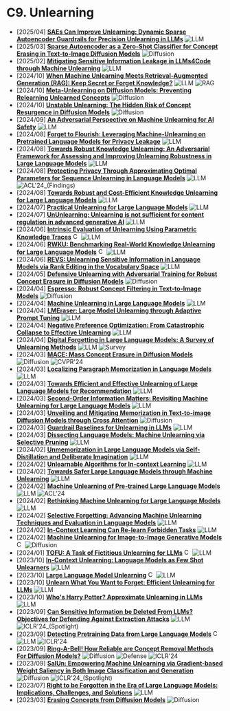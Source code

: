 # C9. Unlearning
- [2025/04] **[SAEs Can Improve Unlearning: Dynamic Sparse Autoencoder Guardrails for Precision Unlearning in LLMs](https://arxiv.org/abs/2504.08192)** ![LLM](https://img.shields.io/badge/LLM-589cf4)
- [2025/03] **[Sparse Autoencoder as a Zero-Shot Classifier for Concept Erasing in Text-to-Image Diffusion Models](https://arxiv.org/abs/2503.09446)** ![Diffusion](https://img.shields.io/badge/Diffusion-a99cf4)
- [2025/02] **[Mitigating Sensitive Information Leakage in LLMs4Code through Machine Unlearning](https://arxiv.org/abs/2502.05739)** ![LLM](https://img.shields.io/badge/LLM-589cf4)
- [2024/10] **[When Machine Unlearning Meets Retrieval-Augmented Generation (RAG): Keep Secret or Forget Knowledge?](https://arxiv.org/abs/2410.15267)** ![LLM](https://img.shields.io/badge/LLM-589cf4) ![RAG](https://img.shields.io/badge/RAG-87b800)
- [2024/10] **[Meta-Unlearning on Diffusion Models: Preventing Relearning Unlearned Concepts](https://arxiv.org/abs/2410.12777)** ![Diffusion](https://img.shields.io/badge/Diffusion-a99cf4)
- [2024/10] **[Unstable Unlearning: The Hidden Risk of Concept Resurgence in Diffusion Models](https://arxiv.org/abs/2410.08074)** ![Diffusion](https://img.shields.io/badge/Diffusion-a99cf4)
- [2024/09] **[An Adversarial Perspective on Machine Unlearning for AI Safety](https://arxiv.org/abs/2409.18025)** ![LLM](https://img.shields.io/badge/LLM-589cf4)
- [2024/08] **[Forget to Flourish: Leveraging Machine-Unlearning on Pretrained Language Models for Privacy Leakage](https://arxiv.org/abs/2408.17354)** ![LLM](https://img.shields.io/badge/LLM-589cf4)
- [2024/08] **[Towards Robust Knowledge Unlearning: An Adversarial Framework for Assessing and Improving Unlearning Robustness in Large Language Models](https://arxiv.org/abs/2408.10682)** ![LLM](https://img.shields.io/badge/LLM-589cf4)
- [2024/08] **[Protecting Privacy Through Approximating Optimal Parameters for Sequence Unlearning in Language Models](https://aclanthology.org/2024.findings-acl.936/)** ![LLM](https://img.shields.io/badge/LLM-589cf4) ![ACL'24_(Findings)](https://img.shields.io/badge/ACL'24_(Findings)-f1b800)
- [2024/08] **[Towards Robust and Cost-Efficient Knowledge Unlearning for Large Language Models](https://arxiv.org/abs/2408.06621)** ![LLM](https://img.shields.io/badge/LLM-589cf4)
- [2024/07] **[Practical Unlearning for Large Language Models](https://arxiv.org/abs/2407.10223)** ![LLM](https://img.shields.io/badge/LLM-589cf4)
- [2024/07] **[UnUnlearning: Unlearning is not sufficient for content regulation in advanced generative AI](https://arxiv.org/abs/2407.00106)** ![LLM](https://img.shields.io/badge/LLM-589cf4)
- [2024/06] **[Intrinsic Evaluation of Unlearning Using Parametric Knowledge Traces](https://arxiv.org/abs/2406.11614)** [<img src="https://github.com/FortAwesome/Font-Awesome/blob/6.x/svgs/brands/github.svg" alt="Code" width="15" height="15">](https://github.com/yihuaihong/ConceptVectors) ![LLM](https://img.shields.io/badge/LLM-589cf4)
- [2024/06] **[RWKU: Benchmarking Real-World Knowledge Unlearning for Large Language Models](https://arxiv.org/abs/2406.10890)** [<img src="https://github.com/FortAwesome/Font-Awesome/blob/6.x/svgs/brands/github.svg" alt="Code" width="15" height="15">](https://rwku-bench.github.io/) ![LLM](https://img.shields.io/badge/LLM-589cf4)
- [2024/06] **[REVS: Unlearning Sensitive Information in Language Models via Rank Editing in the Vocabulary Space](https://arxiv.org/abs/2406.09325)** ![LLM](https://img.shields.io/badge/LLM-589cf4)
- [2024/05] **[Defensive Unlearning with Adversarial Training for Robust Concept Erasure in Diffusion Models](https://arxiv.org/abs/2405.15234)** ![Diffusion](https://img.shields.io/badge/Diffusion-a99cf4)
- [2024/04] **[Espresso: Robust Concept Filtering in Text-to-Image Models](https://arxiv.org/abs/2404.19227)** ![Diffusion](https://img.shields.io/badge/Diffusion-a99cf4)
- [2024/04] **[Machine Unlearning in Large Language Models](https://arxiv.org/abs/2404.16841)** ![LLM](https://img.shields.io/badge/LLM-589cf4)
- [2024/04] **[LMEraser: Large Model Unlearning through Adaptive Prompt Tuning](https://arxiv.org/abs/2404.11056)** ![LLM](https://img.shields.io/badge/LLM-589cf4)
- [2024/04] **[Negative Preference Optimization: From Catastrophic Collapse to Effective Unlearning](https://arxiv.org/abs/2404.05868)** ![LLM](https://img.shields.io/badge/LLM-589cf4)
- [2024/04] **[Digital Forgetting in Large Language Models: A Survey of Unlearning Methods](https://arxiv.org/abs/2404.02062)** ![LLM](https://img.shields.io/badge/LLM-589cf4) ![Survey](https://img.shields.io/badge/Survey-87b800)
- [2024/03] **[MACE: Mass Concept Erasure in Diffusion Models](https://arxiv.org/abs/2403.06135)** ![Diffusion](https://img.shields.io/badge/Diffusion-a99cf4) ![CVPR'24](https://img.shields.io/badge/CVPR'24-f1b800)
- [2024/03] **[Localizing Paragraph Memorization in Language Models](https://arxiv.org/abs/2403.19851)** ![LLM](https://img.shields.io/badge/LLM-589cf4)
- [2024/03] **[Towards Efficient and Effective Unlearning of Large Language Models for Recommendation](https://arxiv.org/abs/2403.03536)** ![LLM](https://img.shields.io/badge/LLM-589cf4)
- [2024/03] **[Second-Order Information Matters: Revisiting Machine Unlearning for Large Language Models](https://arxiv.org/abs/2403.10557)** ![LLM](https://img.shields.io/badge/LLM-589cf4)
- [2024/03] **[Unveiling and Mitigating Memorization in Text-to-image Diffusion Models through Cross Attention](https://arxiv.org/abs/2403.11052)** ![Diffusion](https://img.shields.io/badge/Diffusion-a99cf4)
- [2024/03] **[Guardrail Baselines for Unlearning in LLMs](https://arxiv.org/abs/2403.03329)** ![LLM](https://img.shields.io/badge/LLM-589cf4)
- [2024/03] **[Dissecting Language Models: Machine Unlearning via Selective Pruning](https://arxiv.org/abs/2403.01267)** ![LLM](https://img.shields.io/badge/LLM-589cf4)
- [2024/02] **[Unmemorization in Large Language Models via Self-Distillation and Deliberate Imagination](https://arxiv.org/abs/2402.10052)** ![LLM](https://img.shields.io/badge/LLM-589cf4)
- [2024/02] **[Unlearnable Algorithms for In-context Learning](https://arxiv.org/abs/2402.00751)** ![LLM](https://img.shields.io/badge/LLM-589cf4)
- [2024/02] **[Towards Safer Large Language Models through Machine Unlearning](https://arxiv.org/abs/2402.10058)** ![LLM](https://img.shields.io/badge/LLM-589cf4)
- [2024/02] **[Machine Unlearning of Pre-trained Large Language Models](https://arxiv.org/abs/2402.15159)** ![LLM](https://img.shields.io/badge/LLM-589cf4) ![ACL'24](https://img.shields.io/badge/ACL'24-f1b800)
- [2024/02] **[Rethinking Machine Unlearning for Large Language Models ](https://arxiv.org/abs/2402.08787)** ![LLM](https://img.shields.io/badge/LLM-589cf4)
- [2024/02] **[Selective Forgetting: Advancing Machine Unlearning Techniques and Evaluation in Language Models](https://arxiv.org/abs/2402.05813)** ![LLM](https://img.shields.io/badge/LLM-589cf4)
- [2024/02] **[In-Context Learning Can Re-learn Forbidden Tasks](https://arxiv.org/abs/2402.05723)** ![LLM](https://img.shields.io/badge/LLM-589cf4)
- [2024/02] **[Machine Unlearning for Image-to-Image Generative Models](https://arxiv.org/abs/2402.00351)** [<img src="https://github.com/FortAwesome/Font-Awesome/blob/6.x/svgs/brands/github.svg" alt="Code" width="15" height="15">](https://github.com/jpmorganchase/l2l-generator-unlearning) ![Diffusion](https://img.shields.io/badge/Diffusion-a99cf4)
- [2024/01] **[TOFU: A Task of Fictitious Unlearning for LLMs](https://arxiv.org/abs/2401.06121)** [<img src="https://github.com/FortAwesome/Font-Awesome/blob/6.x/svgs/brands/github.svg" alt="Code" width="15" height="15">](https://locuslab.github.io/tofu/) ![LLM](https://img.shields.io/badge/LLM-589cf4)
- [2023/10] **[In-Context Unlearning: Language Models as Few Shot Unlearners](https://arxiv.org/abs/2310.07579)** ![LLM](https://img.shields.io/badge/LLM-589cf4)
- [2023/10] **[Large Language Model Unlearning](https://arxiv.org/abs/2310.10683)** [<img src="https://github.com/FortAwesome/Font-Awesome/blob/6.x/svgs/brands/github.svg" alt="Code" width="15" height="15">](https://github.com/kevinyaobytedance/llm_unlearn) ![LLM](https://img.shields.io/badge/LLM-589cf4)
- [2023/10] **[Unlearn What You Want to Forget: Efficient Unlearning for LLMs](https://arxiv.org/abs/2310.20150)** ![LLM](https://img.shields.io/badge/LLM-589cf4)
- [2023/10] **[Who's Harry Potter? Approximate Unlearning in LLMs](https://arxiv.org/abs/2310.02238?s=08)** ![LLM](https://img.shields.io/badge/LLM-589cf4)
- [2023/09] **[Can Sensitive Information be Deleted From LLMs? Objectives for Defending Against Extraction Attacks](https://openreview.net/forum?id=7erlRDoaV8)** ![LLM](https://img.shields.io/badge/LLM-589cf4) ![ICLR'24_(Spotlight)](https://img.shields.io/badge/ICLR'24_(Spotlight)-f1b800)
- [2023/09] **[Detecting Pretraining Data from Large Language Models](https://openreview.net/forum?id=zWqr3MQuNs)** [<img src="https://github.com/FortAwesome/Font-Awesome/blob/6.x/svgs/brands/github.svg" alt="Code" width="15" height="15">](https://swj0419.github.io/detect-pretrain.github.io/) ![LLM](https://img.shields.io/badge/LLM-589cf4) ![ICLR'24](https://img.shields.io/badge/ICLR'24-f1b800)
- [2023/09] **[Ring-A-Bell! How Reliable are Concept Removal Methods For Diffusion Models?](https://openreview.net/forum?id=lm7MRcsFiS)** ![Diffusion](https://img.shields.io/badge/Diffusion-a99cf4) ![Defense](https://img.shields.io/badge/Defense-87b800) ![ICLR'24](https://img.shields.io/badge/ICLR'24-f1b800)
- [2023/09] **[SalUn: Empowering Machine Unlearning via Gradient-based Weight Saliency in Both Image Classification and Generation](https://openreview.net/forum?id=gn0mIhQGNM)** ![Diffusion](https://img.shields.io/badge/Diffusion-a99cf4) ![ICLR'24_(Spotlight)](https://img.shields.io/badge/ICLR'24_(Spotlight)-f1b800)
- [2023/07] **[Right to be Forgotten in the Era of Large Language Models: Implications, Challenges, and Solutions](https://arxiv.org/abs/2307.03941)** ![LLM](https://img.shields.io/badge/LLM-589cf4)
- [2023/03] **[Erasing Concepts from Diffusion Models](https://arxiv.org/abs/2303.07345)** ![Diffusion](https://img.shields.io/badge/Diffusion-a99cf4)
